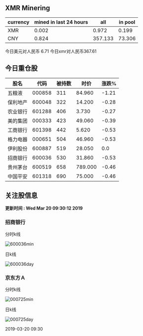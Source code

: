 ## XMR Minering

|currency|mined in last 24 hours|all|in pool|
|---|---|---|---|
|XMR|0.002|0.972|0.199|
|CNY|0.824|357.133|73.306|

今日美元对人民币 6.71	今日xmr对人民币367.61


## 今日重仓股 

|股名|代码|被持数|时价|涨跌%|
|---|---|---|---|---|
|五粮液|000858|311|84.960|-1.21|
|保利地产|600048|322|14.200|-0.28|
|农业银行|601288|406|3.730|-0.27|
|美的集团|000333|423|49.060|-0.39|
|工商银行|601398|442|5.620|-0.53|
|格力电器|000651|504|46.960|-0.53|
|伊利股份|600887|519|28.050|0.0|
|招商银行|600036|530|31.860|-0.53|
|贵州茅台|600519|658|789.000|-0.46|
|中国平安|601318|690|75.000|-0.46|

## 关注股信息
**更新时间 : Wed Mar 20 09:30:12 2019**
### 招商银行 
分时k线

![600036min](http://image.sinajs.cn/newchart/min/n/sh600036.gif)

日k线

![600036day](http://image.sinajs.cn/newchart/daily/n/sh600036.gif)

### 京东方Ａ 
分时k线

![000725min](http://image.sinajs.cn/newchart/min/n/sz000725.gif)

日k线

![000725day](http://image.sinajs.cn/newchart/daily/n/sz000725.gif)

2019-03-20 09:30